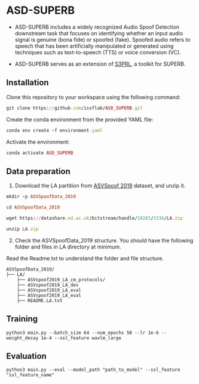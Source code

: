 # ASD-SUPERB

* ASD-SUPERB includes a widely recognized Audio Spoof Detection downstream task that focuses on identifying whether an input audio signal is genuine (bona fide) or spoofed (fake). Spoofed audio refers to speech that has been artificially manipulated or generated using techniques such as text-to-speech (TTS) or voice conversion (VC).

* ASD-SUPERB serves as an extension of [S3PRL](https://github.com/s3prl/s3prl), a toolkit for SUPERB.

## Installation

Clone this repository to your workspace using the following command:
```ruby
git clone https://github.com/issflab/ASD_SUPERB.git
```

Create the conda environment from the provided YAML file:
```ruby
conda env create -f environment.yaml
```

Activate the environment:
```ruby
conda activate ASD_SUPERB
```

## Data preparation

1. Download the LA partition from [ASVSpoof 2019](https://datashare.ed.ac.uk/handle/10283/3336) dataset, and unzip it.
```ruby
mkdir -p ASVSpoofData_2019

cd ASVSpoofData_2019

wget https://datashare.ed.ac.uk/bitstream/handle/10283/3336/LA.zip

unzip LA.zip
```

2. Check the ASVSpoofData_2019 structure. You should have the following folder and files in LA directory at minimum.

Read the Readme.txt to understand the folder and file structure.

```
ASVSpoofData_2019/
├── LA/
    ├── ASVspoof2019_LA_cm_protocols/
    ├── ASVspoof2019_LA_dev
    ├── ASVspoof2019_LA_eval
    ├── ASVspoof2019_LA_eval
    ├── README.LA.txt
```

## Training

```
python3 main.py --batch_size 64 --num_epochs 50 --lr 1e-6 --weight_decay 1e-4 --ssl_feature wavlm_large
```

## Evaluation

```
python3 main.py --eval --model_path "path_to_model" --ssl_feature "ssl_feature_name"
```






